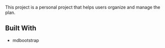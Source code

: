 This project is a personal project that helps users organize and manage the plan.
 
## Built With
- mdbootstrap
